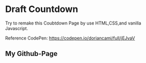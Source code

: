 # Draft Countdown

Try to remake this Coubtdown Page by use HTML,CSS,and vanilla Javascript.

<a herf="https://codepen.io/doriancami/full/jEJvaV">Reference CodePen: </a>https://codepen.io/doriancami/full/jEJvaV

## My Github-Page
